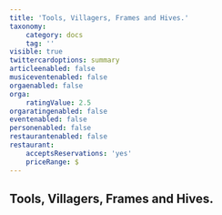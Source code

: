 ```yaml
---
title: 'Tools, Villagers, Frames and Hives.'
taxonomy:
    category: docs
    tag: ''
visible: true
twittercardoptions: summary
articleenabled: false
musiceventenabled: false
orgaenabled: false
orga:
    ratingValue: 2.5
orgaratingenabled: false
eventenabled: false
personenabled: false
restaurantenabled: false
restaurant:
    acceptsReservations: 'yes'
    priceRange: $
---
```


## Tools, Villagers, Frames and Hives.